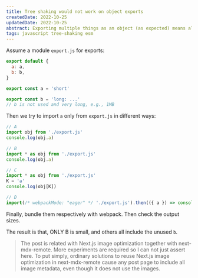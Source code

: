 ```yaml
---
title: Tree shaking would not work on object exports
createdDate: 2022-10-25
updatedDate: 2022-10-25
abstract: Exporting multiple things as an object (as expected) means always bundling them together. And there are more discussions about how to export multiple things.
tags: javascript tree-shaking esm
---
```


<!-- Copyright (C) 2022 myl7 -->
<!-- SPDX-License-Identifier: CC-BY-SA-4.0 -->

Assume a module `export.js` for exports:

```js
export default {
  a: a,
  b: b,
}

export const a = 'short'

export const b = 'long: ...'
// b is not used and very long, e.g., 1MB
```

Then we try to import `a` only from `export.js` in different ways:

```js
// A
import obj from './export.js'
console.log(obj.a)
```

```js
// B
import * as obj from './export.js'
console.log(obj.a)
```

```js
// C
import * as obj from './export.js'
K = 'a'
console.log(obj[K])
```

```js
// D
import(/* webpackMode: "eager" */ './export.js').then(({ a }) => console.log(a))
```

Finally, bundle them respectively with webpack.
Then check the output sizes.

The result is that, ONLY B is small, and others all include the unused `b`.

> The post is related with Next.js image optimization together with next-mdx-remote.
> More experiments are required so I can not just assert here.
> To put simply, ordinary solutions to reuse Next.js image optimization in next-mdx-remote cause any post page to include all image metadata, even though it does not use the images.
